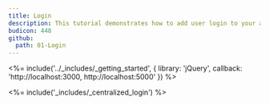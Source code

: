 ```yaml
---
title: Login
description: This tutorial demonstrates how to add user login to your application with Auth0.
budicon: 448
github:
  path: 01-Login
---
```

<%= include('../_includes/_getting_started', { library: 'jQuery', callback: 'http://localhost:3000, http://localhost:5000' }) %>

<%= include('_includes/_centralized_login') %>
